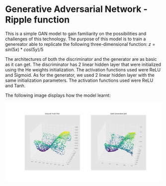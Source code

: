 # Generative Adversarial Network - Ripple function
This is a simple GAN model to gain familiarity on the possibilities and challenges of this technology. The purpose of this model is to train a genereator able to replicate the following three-dimensional function:
$z=sin(5x) * cos(5y)/5$

The architectures of both the discriminator and the generator are as basic as it can get. The discriminator has 2 linear hidden layer that were initialized using the He weights initialization. The activation functions used were ReLU and Sigmoid. As for the generator, we used 2 linear hidden layer with the same initialization parameters. The activation functions used were ReLU and Tanh.

The following image displays how the model learnt:

![GAN - Ripple](result.png)
